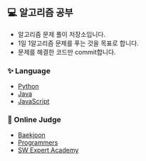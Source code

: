 ## 💻 알고리즘 공부

- 알고리즘 문제 풀이 저장소입니다.
- 1일 1알고리즘 문제를 푸는 것을 목표로 합니다.
- 문제를 해결한 코드만 commit합니다.


### ✨ Language

- [Python](https://github.com/sumzi/Algorithm/tree/master/python)
- [Java](https://github.com/sumzi/Algorithm/tree/master/java)
- [JavaScript](https://github.com/sumzi/Algorithm/tree/master/javascript)


### 💫 Online Judge

- [Baekjoon](https://www.acmicpc.net/)
- [Programmers](https://programmers.co.kr/learn/challenges)
- [SW Expert Academy](https://swexpertacademy.com/main/main.do)
